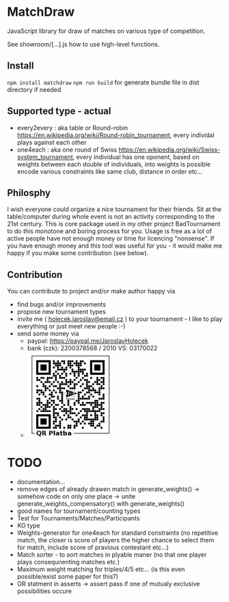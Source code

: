 # MatchDraw
JavaScript library for draw of matches on various type of competition.

See showroom/[...].js how to use high-level functions.

## Install
`npm install matchdraw`
`npm run build` for generate bundle file in dist directory if needed

## Supported type - actual
 - every2every : aka table or Round-robin https://en.wikipedia.org/wiki/Round-robin_tournament, every individal plays against each other
 - one4each : aka one round of Swiss https://en.wikipedia.org/wiki/Swiss-system_tournament, every individual has one oponent, based on weights between each double of individuals, into weights is possible encode various constraints like same club, distance in order etc... 


## Philosphy
I wish everyone could organize a nice tournament for their friends. Sit at the table/computer during whole event is not an activity corresponding to the 21st century.
This is core package used in my other project BadTournament to do this monotone and boring process for you.
Usage is free as a lot of active people have not enough money or time for licencing "nonsense".
If you have enough money and this tool was useful for you - it would make me happy if you make some contribution (see below).

## Contribution
You can contribute to project and/or make author happy via

 * find bugs and/or improvements
 * propose new tournament types
 * invite me ( holecek.jaroslav@email.cz ) to your tournament - I like to play everything or just meet new people :-)
 * send some money via
    - paypal: https://paypal.me/JaroslavHolecek
    - bank (czk): 2200378568 / 2010  VS: 03170022
    - <img src="misc/QRPlatba_na_ucet_2001870082.png" width="200px" alt="Bank account (CZK): 2200378568 / 2010  VS: 03170022"/>




# TODO
 - documentation...
 - remove edges of already drawen match in generate_weights() -> somehow code on only one place -> unite generate_weights_compensatory() with generate_weights()
 - good names for tournament/counting types
 - Test for Tournaments/Matches/Participants
 - KO type
 - Weights-generator for one4each for standard constraints (no repetitive match, the closer is score of players the higher chance to select them for match, include score of pravious contestant etc...)
 - Match sorter - to sort matches in plyable maner (no that one player plays consequnenting matches etc.)
 - Maximum weight matching for triples/4/5 etc... (is this even possible/exist some paper for this?)
 - OR statment in asserts -> assert pass if one of mutualy exclusive possibilities occure 

